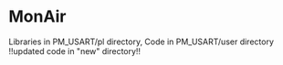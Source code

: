# MonAir
Libraries in PM_USART/pl directory,
Code in PM_USART/user directory  
!!updated code in "new" directory!!
